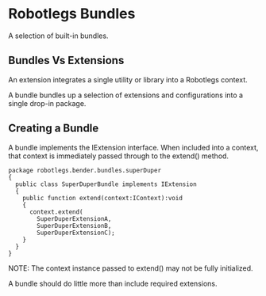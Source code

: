 # Robotlegs Bundles

A selection of built-in bundles.

## Bundles Vs Extensions

An extension integrates a single utility or library into a Robotlegs context.

A bundle bundles up a selection of extensions and configurations into a single drop-in package.

## Creating a Bundle

A bundle implements the IExtension interface. When included into a context, that context is immediately passed through to the extend() method.

    package robotlegs.bender.bundles.superDuper
    {
      public class SuperDuperBundle implements IExtension
      {
        public function extend(context:IContext):void
        {
          context.extend(
            SuperDuperExtensionA,
            SuperDuperExtensionB,
            SuperDuperExtensionC);
        }
      }
    }

NOTE: The context instance passed to extend() may not be fully initialized.

A bundle should do little more than include required extensions.

